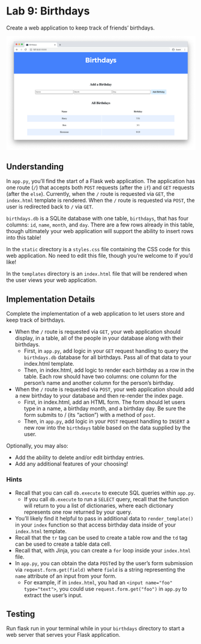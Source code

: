 # Lab 9: Birthdays

Create a web application to keep track of friends’ birthdays.

![alt text](img/birthdays.png)

## Understanding

In `app.py`, you’ll find the start of a Flask web application. The application has one route (`/`) that accepts both `POST` requests (after the `if`) and `GET` requests (after the `else`). Currently, when the `/` route is requested via `GET`, the `index.html` template is rendered. When the `/` route is requested via `POST`, the user is redirected back to `/` via `GET`.

`birthdays.db` is a SQLite database with one table, `birthdays`, that has four columns: `id`, `name`, `month`, and `day`. There are a few rows already in this table, though ultimately your web application will support the ability to insert rows into this table!

In the `static` directory is a `styles.css` file containing the CSS code for this web application. No need to edit this file, though you’re welcome to if you’d like!

In the `templates` directory is an `index.html` file that will be rendered when the user views your web application.

## Implementation Details

Complete the implementation of a web application to let users store and keep track of birthdays.

- When the `/` route is requested via `GET`, your web application should display, in a table, all of the people in your database along with their birthdays.
    - First, in `app.py`, add logic in your `GET` request handling to query the `birthdays.db` database for all birthdays. Pass all of that data to your index.html template.
    - Then, in index.html, add logic to render each birthday as a row in the table. Each row should have two columns: one column for the person’s name and another column for the person’s birthday.
- When the `/` route is requested via `POST`, your web application should add a new birthday to your database and then re-render the index page.
    - First, in index.html, add an HTML form. The form should let users type in a name, a birthday month, and a birthday day. Be sure the form submits to / (its “action”) with a method of `post`.
    - Then, in `app.py`, add logic in your `POST` request handling to `INSERT` a new row into the `birthdays` table based on the data supplied by the user.

Optionally, you may also:

- Add the ability to delete and/or edit birthday entries.
- Add any additional features of your choosing!

### Hints

- Recall that you can call `db.execute` to execute SQL queries within `app.py`.
    - If you call `db.execute` to run a `SELECT` query, recall that the function will return to you a list of dictionaries, where each dictionary represents one row returned by your query.
- You’ll likely find it helpful to pass in additional data to `render_template()` in your `index` function so that access birthday data inside of your `index.html` template.
- Recall that the `tr` tag can be used to create a table row and the `td` tag can be used to create a table data cell.
- Recall that, with Jinja, you can create a `for` loop inside your `index.html` file.
- In `app.py`, you can obtain the data `POST`ed by the user’s form submission via `request.form.get(field)` where `field` is a string representing the `name` attribute of an input from your form.
    - For example, if in `index.html`, you had an `<input name="foo" type="text">`, you could use `request.form.get("foo")` in `app.py` to extract the user’s input.

## Testing

Run flask run in your terminal while in your `birthdays` directory to start a web server that serves your Flask application.